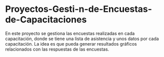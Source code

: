 # Proyectos-Gesti-n-de-Encuestas-de-Capacitaciones
En este proyecto se gestiona las encuestas realizadas en cada capacitación, donde se tiene una lista de asistencia y unos datos por cada capacitación. La idea es que pueda generar resultados gráficos relacionados con las respuestas de las encuestas.
